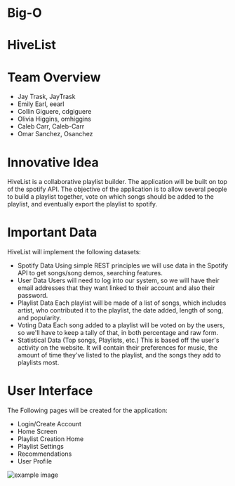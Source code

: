 # Big-O

# HiveList

# Team Overview

* Jay Trask, JayTrask
* Emily Earl, eearl
* Collin Giguere, cdgiguere
* Olivia Higgins, omhiggins
* Caleb Carr, Caleb-Carr
* Omar Sanchez, Osanchez

# Innovative Idea

HiveList is a collaborative playlist builder. The application will be built on top of the spotify API. The objective of the application is to allow several people to build a playlist together, vote on which songs should be added to the playlist, and eventually export the playlist to spotify.

# Important Data

HiveList will implement the following datasets:
* Spotify Data
    Using simple REST principles we will use data in the Spotify API to get songs/song demos, searching features.
* User Data
    Users will need to log into our system, so we will have their email addresses that they want linked to their account and also their password.
* Playlist Data
    Each playlist will be made of a list of songs, which includes artist, who contributed it to the playlist, the date added, length of song, and popularity.
* Voting Data
    Each song added to a playlist will be voted on by the users, so we'll have to keep a tally of that, in both percentage and raw form.
* Statistical Data (Top songs, Playlists, etc.)
    This is based off the user's activity on the website. It will contain their preferences for music, the amount of time they've listed to the playlist, and the songs they add to playlists most.


# User Interface

The Following pages will be created for the application:
* Login/Create Account
* Home Screen
* Playlist Creation Home
* Playlist Settings
* Recommendations
* User Profile

![example image](imgs/chick.jpg)

